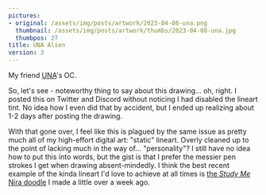 ```yaml
---
pictures:
- original: /assets/img/posts/artwork/2023-04-08-una.png
  thumbnail: /assets/img/posts/artwork/thumbs/2023-04-08-una.jpg
  thumbpos: 27
title: UNA Alien
version: 3
---
```

My friend [UNA](https://twitter.com/unanokakurega)'s OC.

So, let's see - noteworthy thing to say about this drawing... oh, right.
I posted this on Twitter and Discord without noticing I had disabled the lineart tint.
No idea how I even did that by accident, but I ended up realizing about 1-2 days after posting the drawing.

With that gone over, I feel like this is plagued by the same issue as pretty much all of my high-effort digital art: "static" lineart.
Overly cleaned up to the point of lacking much in the way of... "personality"?
I still have no idea how to put this into words, but the gist is that I prefer the messier pen strokes I get when drawing absent-mindedly.
I think the best recent example of the kinda lineart I'd love to achieve at all times is [the *Study Me* Nira doodle](/artwork/2023-03-28-obenchkyou) I made a little over a week ago.

